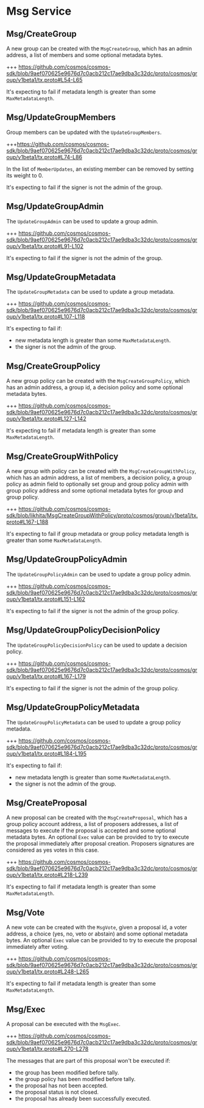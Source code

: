 <!--
order: 3
-->

# Msg Service

## Msg/CreateGroup

A new group can be created with the `MsgCreateGroup`, which has an admin address, a list of members and some optional metadata bytes.

+++ https://github.com/cosmos/cosmos-sdk/blob/9aef070625e9676d7c0acb212c17ae9dba3c32dc/proto/cosmos/group/v1beta1/tx.proto#L54-L65

It's expecting to fail if metadata length is greater than some `MaxMetadataLength`.

## Msg/UpdateGroupMembers

Group members can be updated with the `UpdateGroupMembers`.

+++https://github.com/cosmos/cosmos-sdk/blob/9aef070625e9676d7c0acb212c17ae9dba3c32dc/proto/cosmos/group/v1beta1/tx.proto#L74-L86

In the list of `MemberUpdates`, an existing member can be removed by setting its weight to 0.

It's expecting to fail if the signer is not the admin of the group.

## Msg/UpdateGroupAdmin

The `UpdateGroupAdmin` can be used to update a group admin.

+++ https://github.com/cosmos/cosmos-sdk/blob/9aef070625e9676d7c0acb212c17ae9dba3c32dc/proto/cosmos/group/v1beta1/tx.proto#L91-L102

It's expecting to fail if the signer is not the admin of the group.

## Msg/UpdateGroupMetadata

The `UpdateGroupMetadata` can be used to update a group metadata.

+++ https://github.com/cosmos/cosmos-sdk/blob/9aef070625e9676d7c0acb212c17ae9dba3c32dc/proto/cosmos/group/v1beta1/tx.proto#L107-L118

It's expecting to fail if:
- new metadata length is greater than some `MaxMetadataLength`.
- the signer is not the admin of the group.

## Msg/CreateGroupPolicy

A new group policy can be created with the `MsgCreateGroupPolicy`, which has an admin address, a group id, a decision policy and some optional metadata bytes.

+++ https://github.com/cosmos/cosmos-sdk/blob/9aef070625e9676d7c0acb212c17ae9dba3c32dc/proto/cosmos/group/v1beta1/tx.proto#L127-L142

It's expecting to fail if metadata length is greater than some `MaxMetadataLength`.

## Msg/CreateGroupWithPolicy

A new group with policy can be created with the `MsgCreateGroupWithPolicy`, which has an admin address, a list of members, a decision policy, a group policy as admin field to optionally set group and group policy admin with group policy address and some optional metadata bytes for group and group policy.

+++ https://github.com/cosmos/cosmos-sdk/blob/likhita/MsgCreateGroupWithPolicy/proto/cosmos/group/v1beta1/tx.proto#L167-L188

It's expecting to fail if group metadata or group policy metadata length is greater than some `MaxMetadataLength`.

## Msg/UpdateGroupPolicyAdmin

The `UpdateGroupPolicyAdmin` can be used to update a group policy admin.

+++ https://github.com/cosmos/cosmos-sdk/blob/9aef070625e9676d7c0acb212c17ae9dba3c32dc/proto/cosmos/group/v1beta1/tx.proto#L151-L162

It's expecting to fail if the signer is not the admin of the group policy.

## Msg/UpdateGroupPolicyDecisionPolicy

The `UpdateGroupPolicyDecisionPolicy` can be used to update a decision policy.

+++ https://github.com/cosmos/cosmos-sdk/blob/9aef070625e9676d7c0acb212c17ae9dba3c32dc/proto/cosmos/group/v1beta1/tx.proto#L167-L179

It's expecting to fail if the signer is not the admin of the group policy.

## Msg/UpdateGroupPolicyMetadata

The `UpdateGroupPolicyMetadata` can be used to update a group policy metadata.

+++ https://github.com/cosmos/cosmos-sdk/blob/9aef070625e9676d7c0acb212c17ae9dba3c32dc/proto/cosmos/group/v1beta1/tx.proto#L184-L195

It's expecting to fail if:
- new metadata length is greater than some `MaxMetadataLength`.
- the signer is not the admin of the group.

## Msg/CreateProposal

A new proposal can be created with the `MsgCreateProposal`, which has a group policy account address, a list of proposers addresses, a list of messages to execute if the proposal is accepted and some optional metadata bytes.
An optional `Exec` value can be provided to try to execute the proposal immediately after proposal creation. Proposers signatures are considered as yes votes in this case.

+++ https://github.com/cosmos/cosmos-sdk/blob/9aef070625e9676d7c0acb212c17ae9dba3c32dc/proto/cosmos/group/v1beta1/tx.proto#L218-L239

It's expecting to fail if metadata length is greater than some `MaxMetadataLength`.

## Msg/Vote

A new vote can be created with the `MsgVote`, given a proposal id, a voter address, a choice (yes, no, veto or abstain) and some optional metadata bytes.
An optional `Exec` value can be provided to try to execute the proposal immediately after voting.

+++ https://github.com/cosmos/cosmos-sdk/blob/9aef070625e9676d7c0acb212c17ae9dba3c32dc/proto/cosmos/group/v1beta1/tx.proto#L248-L265

It's expecting to fail if metadata length is greater than some `MaxMetadataLength`.

## Msg/Exec

A proposal can be executed with the `MsgExec`.

+++ https://github.com/cosmos/cosmos-sdk/blob/9aef070625e9676d7c0acb212c17ae9dba3c32dc/proto/cosmos/group/v1beta1/tx.proto#L270-L278

The messages that are part of this proposal won't be executed if:
- the group has been modified before tally.
- the group policy has been modified before tally.
- the proposal has not been accepted.
- the proposal status is not closed.
- the proposal has already been successfully executed.